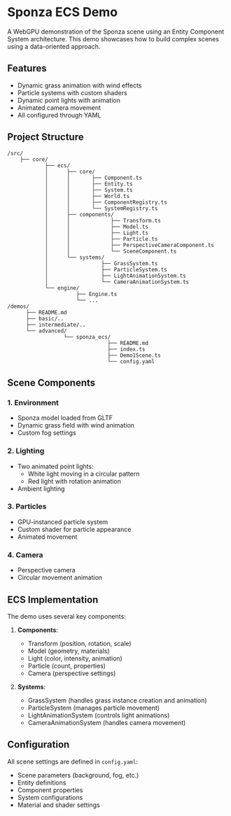 # Sponza ECS Demo

A WebGPU demonstration of the Sponza scene using an Entity Component System architecture. This demo showcases how to build complex scenes using a data-oriented approach.

## Features

- Dynamic grass animation with wind effects
- Particle systems with custom shaders
- Dynamic point lights with animation
- Animated camera movement
- All configured through YAML

## Project Structure
```
/src/
    ├── core/
            ├── ecs/
            │      ├── core/
            │      │       ├── Component.ts
            │      │       ├── Entity.ts
            │      │       ├── System.ts
            │      │       ├── World.ts
            │      │       ├── ComponentRegistry.ts
            │      │       └── SystemRegistry.ts
            │      ├── components/
            │      │             ├── Transform.ts
            │      │             ├── Model.ts
            │      │             ├── Light.ts
            │      │             ├── Particle.ts
            │      │             ├── PerspectiveCameraComponent.ts
            │      │             └── SceneComponent.ts
            │      └── systems/
            │                 ├── GrassSystem.ts
            │                 ├── ParticleSystem.ts
            │                 ├── LightAnimationSystem.ts
            │                 └── CameraAnimationSystem.ts
            └── engine/
                      ├── Engine.ts
                      └── ...
/demos/
      ├── README.md
      ├── basic/..
      ├── intermediate/..
      └── advanced/
                  └── sponza_ecs/
                                ├── README.md
                                ├── index.ts
                                ├── Demo1Scene.ts
                                └── config.yaml
```

## Scene Components

### 1. Environment
- Sponza model loaded from GLTF
- Dynamic grass field with wind animation
- Custom fog settings

### 2. Lighting
- Two animated point lights:
  - White light moving in a circular pattern
  - Red light with rotation animation
- Ambient lighting

### 3. Particles
- GPU-instanced particle system
- Custom shader for particle appearance
- Animated movement

### 4. Camera
- Perspective camera
- Circular movement animation

## ECS Implementation

The demo uses several key components:

1. **Components**:
   - Transform (position, rotation, scale)
   - Model (geometry, materials)
   - Light (color, intensity, animation)
   - Particle (count, properties)
   - Camera (perspective settings)

2. **Systems**:
   - GrassSystem (handles grass instance creation and animation)
   - ParticleSystem (manages particle movement)
   - LightAnimationSystem (controls light animations)
   - CameraAnimationSystem (handles camera movement)

## Configuration

All scene settings are defined in `config.yaml`:
- Scene parameters (background, fog, etc.)
- Entity definitions
- Component properties
- System configurations
- Material and shader settings
